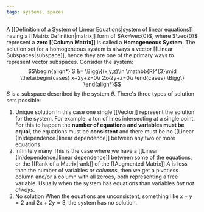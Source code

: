 ```yaml
---
tags: systems, spaces
---
```

A [[Definition of a System of Linear Equations|system of linear equations]] having a [[Matrix Definition|matrix]] form of $Ax=\vec{0}$, where $\vec{0}$ represent a **zero [[Column Matrix]]** is called a **Homogeneous System**.
The solution set for a homogeneous system is always a vector [[Linear Subspaces|subspace]], hence they are one of the primary ways to represent vector subspaces. 
Consider the system:
$$\begin{align*}
S &= \Bigg\{(x,y,z)\in \mathbb{R}^{3}\mid
\theta\begin{cases}
x+2y+z=0\\
2x-2y+z=0\\
\end{cases} 
  \Bigg\}
\end{align*}$$
$S$ is a subspace described by the system $\theta$. There's three types of solution sets possible:
1. Unique solution
In this case one single [[Vector]] represent the solution for the system. For example, a ton of lines intersecting at a single point. For this to happen the **number of equations and variables must be equal**, the equations must be **consistent** and there must be no  [[Linear (In)dependence.|linear dependence]] between any two or more equations.
1. Infinitely many
This is the case where we have a [[Linear (In)dependence.|linear dependence]] between some of the equations, or the [[Rank of a Matrix|rank]] of the [[Augmented Matrix]] $A$ is less than the number of variables *or columns*, then we get a pivotless column and/or a column with all zeroes, both representing a free variable. Usually when the system has equations than variables *but not always*.
1. No solution
When the equations are unconsistent, something like $x+y= 2$ and $2x+2y=3$, the system has no solution.